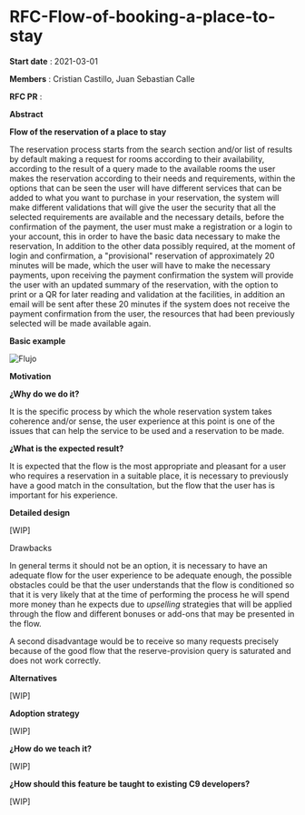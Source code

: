 # RFC-Flow-of-booking-a-place-to-stay
**Start date** : 2021-03-01

**Members** : Cristian Castillo, Juan Sebastian Calle

**RFC PR** :

**Abstract**

**Flow of the reservation of a place to stay**

The reservation process starts from the search section and/or list of results by default making a request for rooms according to their availability, according to the result of a query made to the available rooms the user makes the reservation according to their needs and requirements, within the options that can be seen the user will have different services that can be added to what you want to purchase in your reservation, the system will make different validations that will give the user the security that all the selected requirements are available and the necessary details, before the confirmation of the payment, the user must make a registration or a login to your account, this in order to have the basic data necessary to make the reservation, In addition to the other data possibly required, at the moment of login and confirmation, a &quot;provisional&quot; reservation of approximately 20 minutes will be made, which the user will have to make the necessary payments, upon receiving the payment confirmation the system will provide the user with an updated summary of the reservation, with the option to print or a QR for later reading and validation at the facilities, in addition an email will be sent after these 20 minutes if the system does not receive the payment confirmation from the user, the resources that had been previously selected will be made available again.

**Basic example**

![Flujo](https://firebasestorage.googleapis.com/v0/b/cvpersonal-d2b5a.appspot.com/o/Flujo.JPG?alt=media&amp;token=aa953b10-ca42-4433-92d9-eb72946d3c66)

**Motivation**

**¿Why do we do it?**

It is the specific process by which the whole reservation system takes coherence and/or sense, the user experience at this point is one of the issues that can help the service to be used and a reservation to be made.

**¿What is the expected result?**

It is expected that the flow is the most appropriate and pleasant for a user who requires a reservation in a suitable place, it is necessary to previously have a good match in the consultation, but the flow that the user has is important for his experience.

**Detailed design**

[WIP]

Drawbacks

In general terms it should not be an option, it is necessary to have an adequate flow for the user experience to be adequate enough, the possible obstacles could be that the user understands that the flow is conditioned so that it is very likely that at the time of performing the process he will spend more money than he expects due to _upselling_ strategies that will be applied through the flow and different bonuses or add-ons that may be presented in the flow.

A second disadvantage would be to receive so many requests precisely because of the good flow that the reserve-provision query is saturated and does not work correctly.

**Alternatives**

[WIP]

**Adoption strategy**

[WIP]

**¿How do we teach it?**

[WIP]

**¿How should this feature be taught to existing C9 developers?**

[WIP]
